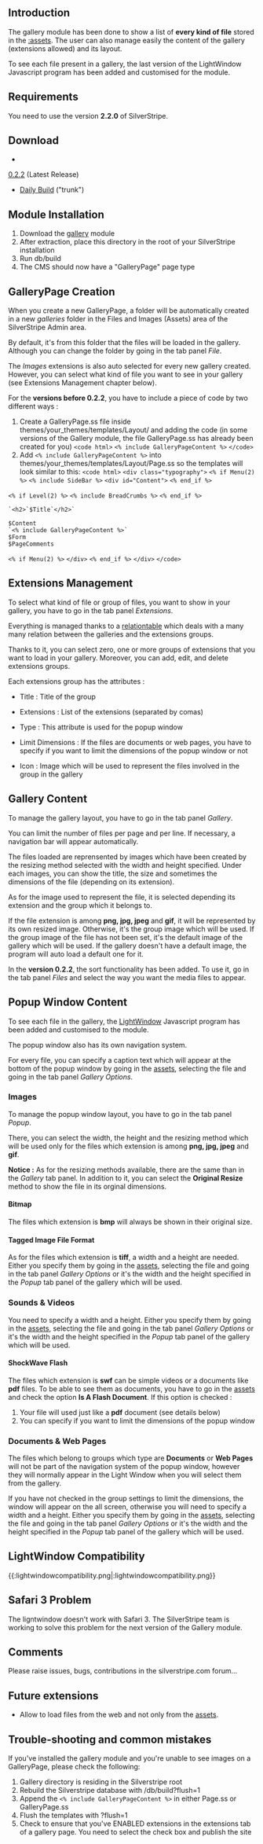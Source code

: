 ## Introduction

The gallery module has been done to show a list of **every kind of file** stored in the [:assets](/assets).
The user can also manage easily the content of the gallery (extensions allowed) and its layout.

To see each file present in a gallery, the last version of the LightWindow Javascript program has been added and
customised for the module.

## Requirements

You need to use the version **2.2.0** of SilverStripe.

## Download

* 
[0.2.2](http://open.silverstripe.com/changeset/latest/modules/gallery/tags/0.2.2?old_path=/&filename=/modules/gallery/tags/0.2.2&format=zip)
(Latest Release)

*  [Daily
Build](http://open.silverstripe.com/changeset/latest/modules/gallery/trunk?old_path=/&filename=/modules/gallery/trunk&format=zip)
("trunk")


## Module Installation

 1.  Download the [gallery](http://www.silverstripe.com/assets/downloads/modules/gallery-0.2.1.tar.gz) module
 2.  After extraction, place this directory in the root of your SilverStripe installation
 3.  Run db/build
 4.  The CMS should now have a "GalleryPage" page type












## GalleryPage Creation

When you create a new GalleryPage, a folder will be automatically created in a new *galleries* folder in the Files and
Images (Assets) area of the SilverStripe Admin area.

By default, it's from this folder that the files will be loaded in the gallery. Although you can change the folder by
going in the tab panel *File*.

The *Images* extensions is also auto selected for every new gallery created. However, you can select what kind of file
you want to see in your gallery (see Extensions Management chapter below).

For the **versions before 0.2.2**, you have to include a piece of code by two different ways :
 1.  Create a GalleryPage.ss file inside themes/your_themes/templates/Layout/ and adding the code (in some versions of
the Gallery module, the file GalleryPage.ss has already been created for you) `<code html>`
    `<% include GalleryPageContent %>` 
`</code>`
 1.  Add `<% include GalleryPageContent %>` into themes/your_themes/templates/Layout/Page.ss so the templates will look
similar to this: `<code html>`
`<div class="typography">`
`<% if Menu(2) %>`
`<% include SideBar %>`
    `<div id="Content">`
`<% end_if %>`

`<% if Level(2) %>`
    `<% include BreadCrumbs %>`
`<% end_if %>`

    `<h2>`$Title`</h2>`

    $Content
    `<% include GalleryPageContent %>`
    $Form
    $PageComments

`<% if Menu(2) %>`
    `</div>`
`<% end_if %>`
`</div>`
`</code>`




## Extensions Management

To select what kind of file or group of files, you want to show in your gallery, you have to go in the tab panel
*Extensions*.

Everything is managed thanks to a [relationtable](relationtable) which deals with a many many relation between the
galleries and the extensions groups.

Thanks to it, you can select zero, one or more groups of extensions that you want to load in your gallery.
Moreover, you can add, edit, and delete extensions groups.

Each extensions group has the attributes :


*  Title : Title of the group

*  Extensions : List of the extensions (separated by comas)

*  Type : This attribute is used for the popup window

*  Limit Dimensions : If the files are documents or web pages, you have to specify if you want to limit the dimensions
of the popup window or not

*  Icon : Image which will be used to represent the files involved in the group in the gallery







## Gallery Content

To manage the gallery layout, you have to go in the tab panel *Gallery*.

You can limit the number of files per page and per line. If necessary, a navigation bar will appear automatically.

The files loaded are reprensented by images which have been created by the resizing method selected with the width and
height specified.
Under each images, you can show the title, the size and sometimes the dimensions of the file (depending on its
extension).

As for the image used to represent the file, it is selected depending its extension and the group which it belongs to.

If the file extension is among **png, jpg, jpeg** and **gif**, it will be represented by its own resized image.
Otherwise, it's the group image which will be used.
If the group image of the file has not been set, it's the default image of the gallery which will be used.
If the gallery doesn't have a default image, the program will auto load a default one for it.

In the **version 0.2.2**, the sort functionality has been added. To use it, go in the tab panel *Files* and select the
way you want the media files to appear.

## Popup Window Content

To see each file in the gallery, the [LightWindow](http://stickmanlabs.com/lightwindow) Javascript program has been
added and customised to the module.

The popup window also has its own navigation system.

For every file, you can specify a caption text which will appear at the bottom of the popup window by going in the
[assets](assets), selecting the file and going in the tab panel *Gallery Options*.




### Images

To manage the popup window layout, you have to go in the tab panel *Popup*.

There, you can select the width, the height and the resizing method which will be used only for the files which
extension is among **png, jpg, jpeg** and **gif**.

**__Notice__ :**
As for the resizing methods available, there are the same than in the *Gallery* tab panel. In addition to it, you can
select the **Original Resize** method to show the file in its orginal dimensions.

#### Bitmap

The files which extension is **bmp** will always be shown in their original size.

#### Tagged Image File Format

As for the files which extension is **tiff**, a width and a height are needed.
Either you specify them by going in the [assets](assets), selecting the file and going in the tab panel *Gallery
Options* or it's the width and the height specified in the *Popup* tab panel of the gallery which will be used.

### Sounds & Videos

You need to specify a width and a height.
Either you specify them by going in the [assets](assets), selecting the file and going in the tab panel *Gallery
Options* or it's the width and the height specified in the *Popup* tab panel of the gallery which will be used.

#### ShockWave Flash

The files which extension is **swf** can be simple videos or a documents like **pdf** files.
To be able to see them as documents, you have to go in the [assets](assets) and check the option **Is A Flash
Document**.
If this option is checked :
 1.  Your file will used just like a **pdf** document (see details below)
 2.  You can specify if you want to limit the dimensions of the popup window

### Documents & Web Pages

The files which belong to groups which type are **Documents** or **Web Pages** will not be part of the navigation system
of the popup window, however they will normally appear in the Light Window when you will select them from the gallery.

If you have not checked in the group settings to limit the dimensions, the window will appear on the all screen,
otherwise you will need to specify a width and a height.
Either you specify them by going in the [assets](assets), selecting the file and going in the tab panel *Gallery
Options* or it's the width and the height specified in the *Popup* tab panel of the gallery which will be used.





## LightWindow Compatibility

{{:lightwindowcompatibility.png|:lightwindowcompatibility.png}}


## Safari 3 Problem

The ligntwindow doesn't work with Safari 3. The SilverStripe team is working to solve this problem for the next version
of the Gallery module.

## Comments

Please raise issues, bugs, contributions in the silverstripe.com forum...


## Future extensions

*  Allow to load files from the web and not only from the [assets](assets).

## Trouble-shooting and common mistakes

If you've installed the gallery module and you're unable to see images on a GalleryPage, please check the following:

 1.  Gallery directory is residing in the Silverstripe root
 2.  Rebuild the Silverstripe database with /db/build?flush=1
 3.  Append the `<% include GalleryPageContent %>` in either Page.ss or GalleryPage.ss
 4.  Flush the templates with ?flush=1
 5.  Check to ensure that you've ENABLED extensions in the extensions tab of a gallery page. You need to select the
check box and publish the site
